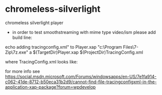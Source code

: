 chromeless-silverlight
======================

chromeless silverlight player

- in order to test smoothstreaming with mime type video/ism please add build line:

echo adding tracingconfig.xml" to Player.xap
"c:\Program Files\7-Zip\7z.exe" a $(TargetDir)Player.xap $(ProjectDir)TracingConfig.xml

where TracingConfig.xml looks like:

<?xml version="1.0" encoding="utf-8" ?>
<TracingConfiguration
          enabled="true"
          includeClassName="true"
          includeDate="false"
          includeMethodName="true"
          includeThreadId="true"
          includeTime="true"
          includeTraceLevel="false"
          includeMediaElementId="false">
  <TraceAreas baseSet="all">
    <!--<remove area="HttpWebRequest" />
    <remove area="HttpWebResponse" />-->
    <!--<remove area="Test" />-->
    <remove area="MediaSampleTrickPlay"></remove>
  </TraceAreas>
  <TraceDestinations>
    <add destination="Debug" />
 <add destination="Console" />
  </TraceDestinations>
  <TraceLevels baseSet="all">
    <remove level="Verbose" />
    <remove level="FunctionEntry" />
    <remove level="FunctionExit" />
  </TraceLevels>
</TracingConfiguration>


for more info see https://social.msdn.microsoft.com/Forums/windowsapps/en-US/7e1fa914-c062-41de-8712-b50eca31b2d9/cannot-find-file-tracingconfigxml-in-the-application-xap-package?forum=wpdevelop
